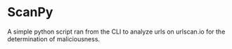 # ScanPy
A simple python script ran from the CLI to analyze urls on urlscan.io for the determination of maliciousness.
